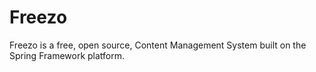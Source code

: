 # Freezo #

Freezo is a free, open source, Content Management System built on the Spring Framework platform.